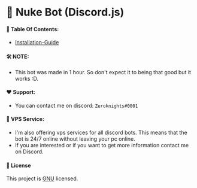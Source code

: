 # 🚀 Nuke Bot (Discord.js)


####  📔 Table Of Contents:
* [Installation-Guide](https://github.com/Zeroknights16/Discord-Nuke-Bot/blob/main/docs/installation.md)

#### 🛠️ NOTE:
* This bot was made in 1 hour. So don't expect it to being that good but it works :D.

#### ❤️ Support:
* You can contact me on discord: `Zeroknights#0001`

#### 🌟 VPS Service:
* I'm also offering vps services for all discord bots. This means that the bot is 24/7 online without leaving your pc online.
* If you are interested or if you want to get more information contact me on Discord. 

#### 📝 License
This project is [GNU](https://github.com/jonrandoem/eyeos) licensed.
